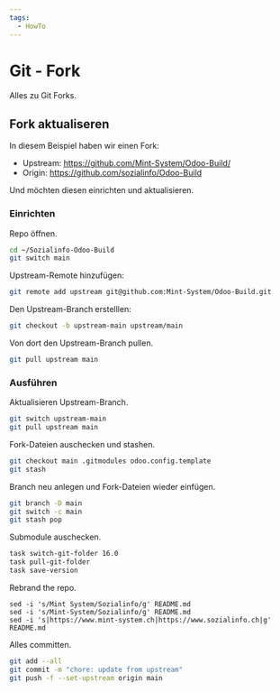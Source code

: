 ```yaml
---
tags:
  - HowTo
---
```


# Git - Fork

Alles zu Git Forks.

## Fork aktualiseren

In diesem Beispiel haben wir einen Fork:

* Upstream: https://github.com/Mint-System/Odoo-Build/
* Origin: https://github.com/sozialinfo/Odoo-Build

Und möchten diesen einrichten und aktualisieren.

### Einrichten

Repo öffnen.

```bash
cd ~/Sozialinfo-Odoo-Build
git switch main
```

Upstream-Remote hinzufügen:

```bash
git remote add upstream git@github.com:Mint-System/Odoo-Build.git
```

Den Upstream-Branch erstelllen:

```bash
git checkout -b upstream-main upstream/main
```

Von dort den Upstream-Branch pullen.

```bash
git pull upstream main
```

### Ausführen

Aktualisieren Upstream-Branch.

```bash
git switch upstream-main
git pull upstream main
```

Fork-Dateien auschecken und stashen.

```bash
git checkout main .gitmodules odoo.config.template
git stash
```

Branch neu anlegen und Fork-Dateien wieder einfügen. 

```bash
git branch -D main
git switch -c main
git stash pop
```

Submodule auschecken.

```bash
task switch-git-folder 16.0
task pull-git-folder
task save-version
```

Rebrand the repo.

```
sed -i 's/Mint System/Sozialinfo/g' README.md
sed -i 's/Mint-System/Sozialinfo/g' README.md
sed -i 's|https://www.mint-system.ch|https://www.sozialinfo.ch|g' README.md
```

Alles committen.

```bash
git add --all
git commit -m "chore: update from upstream"
git push -f --set-upstream origin main
```
